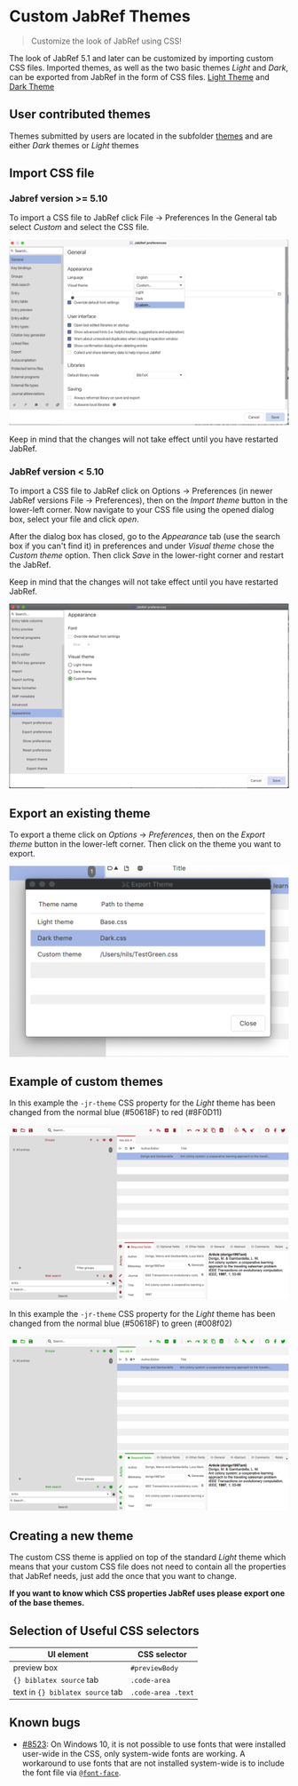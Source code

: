 # Custom JabRef Themes

> Customize the look of JabRef using CSS!

The look of JabRef 5.1 and later can be customized by importing custom CSS files. Imported themes, as well as the two basic themes _Light_ and _Dark_, can be exported from JabRef in the form of CSS files. [Light Theme](https://github.com/JabRef/jabref/blob/main/src/main/java/org/jabref/gui/Base.css) and [Dark Theme](https://github.com/JabRef/jabref/blob/main/src/main/java/org/jabref/gui/Dark.css)

## User contributed themes

Themes submitted by users are located in the subfolder [themes](https://github.com/JabRef/themes.jabref.org/tree/main/themes) and are either _Dark_ themes or _Light_ themes

## Import CSS file

### Jabref version >= 5.10

To import a CSS file to JabRef click File -> Preferences
In the General tab select _Custom_ and select the CSS file.

![Alt text](preferences-general-5.10.png)

Keep in mind that the changes will not take effect until you have restarted JabRef.

### JabRef version < 5.10

To import a CSS file to JabRef click on Options -> Preferences (in newer JabRef versions File -> Preferences), then on the _Import theme_ button in the lower-left corner. Now navigate to your CSS file using the opened dialog box, select your file and click _open_.

After the dialog box has closed, go to the _Appearance_ tab (use the search box if you can't find it) in preferences and under _Visual theme_ chose the _Custom theme_ option. Then click _Save_ in the lower-right corner and restart the JabRef.

Keep in mind that the changes will not take effect until you have restarted JabRef.

![Custom theme toggled](custom-theme-toggled.png)

## Export an existing theme

To export a theme click on _Options_ -> _Preferences_,  then on the _Export theme_ button in the lower-left corner. Then click on the theme you want to export.

![Export theme dialog](export-theme-dialog-window.png)

## Example of custom themes

In this example the `-jr-theme` CSS property for the _Light_ theme has been changed from the normal blue (#50618F) to red (#8F0D11)

![Red Light theme](custom-theme-red.png)

In this example the `-jr-theme` CSS property for the _Light_ theme has been changed from the normal blue (#50618F) to green (#008f02)

![Green Light theme](custom-theme-green.png)

## Creating a new theme

The custom CSS theme is applied on top of the standard _Light_ theme which means that your custom CSS file does not need to contain all the properties that JabRef needs, just add the once that you want to change.

**If you want to know which CSS properties JabRef uses please export one of the base themes.**

## Selection of Useful CSS selectors

| UI element                       | CSS selector       |
| -------------------------------- | ------------------ |
| preview box                      | `#previewBody`     |
| `{} biblatex source` tab         | `.code-area`       |
| text in `{} biblatex source` tab | `.code-area .text` |

## Known bugs

* [#8523](https://github.com/JabRef/jabref/issues/8523): On Windows 10, it is not possible to use fonts that were installed user-wide in the CSS, only system-wide fonts are working. A workaround to use fonts that are not installed system-wide is to include the font file via [`@font-face`](https://developer.mozilla.org/en-US/docs/Web/CSS/@font-face).

